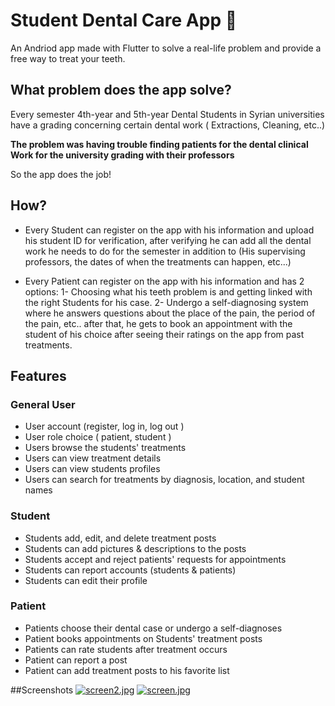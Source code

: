 # Student Dental Care App 🦷

An Andriod app made with Flutter to solve a real-life problem and provide a free way to treat your teeth.

## What problem does the app solve?

Every semester 4th-year and 5th-year Dental Students in Syrian universities have a grading concerning certain dental work ( Extractions, Cleaning, etc..)

**The problem was having trouble finding patients for the dental clinical Work for the university grading with their professors**

So the app does the job!

## How?
- Every Student can register on the app with his information and upload his student ID for verification, after verifying he can add all the dental work he needs to do for the semester in addition to (His supervising professors, the dates of when the treatments can happen, etc...)

- Every Patient can register on the app with his information and has 2 options:
  1- Choosing what his teeth problem is and getting linked with the right Students for his case.
  2- Undergo a self-diagnosing system where he answers questions about the place of the pain, the period of the pain, etc..
   after that, he gets to book an appointment with the student of his choice after seeing their ratings on the app from past treatments.

## Features

### General User
- User account (register, log in, log out )
- User role choice ( patient, student )
- Users browse the students' treatments 
- Users can view treatment details
- Users can view students profiles
- Users can search for treatments by diagnosis, location, and student names

### Student
- Students add, edit, and delete treatment posts
- Students can add pictures & descriptions to the posts
- Students accept and reject patients' requests for appointments
- Students can report accounts (students & patients)
- Students can edit their profile

### Patient
- Patients choose their dental case or undergo a self-diagnoses
- Patient books appointments on Students' treatment posts 
- Patients can rate students after treatment occurs
- Patient can report a post
- Patient can add treatment posts to his favorite list

##Screenshots
[![screen2.jpg](https://i.postimg.cc/kgKvPPgw/screen2.jpg)](https://postimg.cc/CRMqbtDf)
[![screen.jpg](https://i.postimg.cc/X7TkPY4p/screen.jpg)](https://postimg.cc/ZCxNBZ9S)


  
